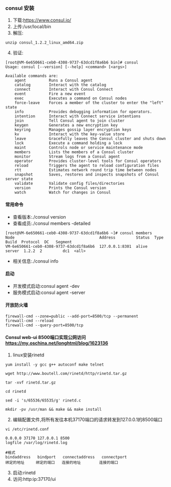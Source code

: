 ### consul 安装
1. 下载:https://www.consul.io/
2. 上传:/usr/local/bin
3. 解压:
```
unzip consul_1.2.2_linux_amd64.zip 
```
4. 验证:
```
[root@VM-6e650661-ceb0-4308-9737-63dcd1f8a6b6 bin]# consul 
Usage: consul [--version] [--help] <command> [<args>]

Available commands are:
    agent          Runs a Consul agent
    catalog        Interact with the catalog
    connect        Interact with Consul Connect
    event          Fire a new event
    exec           Executes a command on Consul nodes
    force-leave    Forces a member of the cluster to enter the "left" state
    info           Provides debugging information for operators.
    intention      Interact with Connect service intentions
    join           Tell Consul agent to join cluster
    keygen         Generates a new encryption key
    keyring        Manages gossip layer encryption keys
    kv             Interact with the key-value store
    leave          Gracefully leaves the Consul cluster and shuts down
    lock           Execute a command holding a lock
    maint          Controls node or service maintenance mode
    members        Lists the members of a Consul cluster
    monitor        Stream logs from a Consul agent
    operator       Provides cluster-level tools for Consul operators
    reload         Triggers the agent to reload configuration files
    rtt            Estimates network round trip time between nodes
    snapshot       Saves, restores and inspects snapshots of Consul server state
    validate       Validate config files/directories
    version        Prints the Consul version
    watch          Watch for changes in Consul
```

#### 常用命令
* 查看版本:./consul version
* 查看成员:./consul members -detailed
```
[root@VM-6e650661-ceb0-4308-9737-63dcd1f8a6b6 ~]# consul members
Node                                     Address         Status  Type    Build  Protocol  DC   Segment
VM-6e650661-ceb0-4308-9737-63dcd1f8a6b6  127.0.0.1:8301  alive   server  1.2.2  2         dc1  <all>
```
* 相关信息:./consul info




#### 启动
* 开发模式启动:consul agent -dev
* 服务模式启动:consul agent -server


#### 开放防火墙
```
firewall-cmd --zone=public --add-port=8500/tcp --permanent
firewall-cmd --reload
firewall-cmd --query-port=8500/tcp
```


#### Consul web-ui 8500端口实现公网访问 https://my.oschina.net/longhtml/blog/1623136
1. linux安装rinetd
```
yum install -y gcc g++ autoconf make telnet 

wget http://www.boutell.com/rinetd/http/rinetd.tar.gz

tar -xvf rinetd.tar.gz  

cd rinetd

sed -i 's/65536/65535/g' rinetd.c 

mkdir -pv /usr/man && make && make install
```
2. 编辑配置文件,将所有发往本机37170端口的请求转发到127.0.0.1的8500端口
```
vi /etc/rinetd.conf

0.0.0.0 37170 127.0.0.1 8500   
logfile /var/log/rinetd.log

#格式
bindaddress   bindport   connectaddress   connectport
绑定的地址     绑定的端口   连接的地址        连接的端口
```

3. 启动:rinetd
4. 访问:http:ip:37170/ui